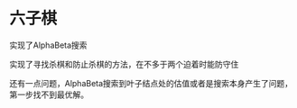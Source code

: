 # 六子棋

实现了AlphaBeta搜索

实现了寻找杀棋和防止杀棋的方法，在不多于两个迫着时能防守住

还有一点问题，AlphaBeta搜索到叶子结点处的估值或者是搜索本身产生了问题，第一步找不到最优解。